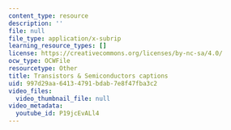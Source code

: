 ```yaml
---
content_type: resource
description: ''
file: null
file_type: application/x-subrip
learning_resource_types: []
license: https://creativecommons.org/licenses/by-nc-sa/4.0/
ocw_type: OCWFile
resourcetype: Other
title: Transistors & Semiconductors captions
uid: 997d29aa-6413-4791-bdab-7e8f47fba3c2
video_files:
  video_thumbnail_file: null
video_metadata:
  youtube_id: P19jcEvALl4
---
```

